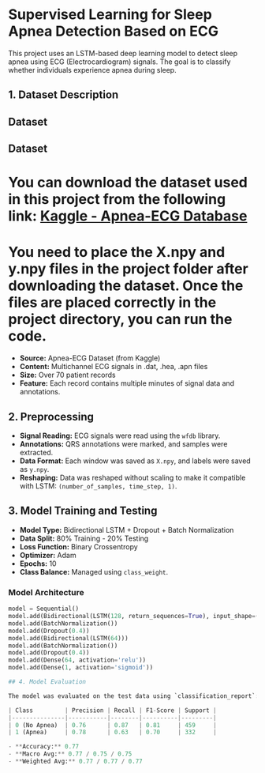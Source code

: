 # Supervised Learning for Sleep Apnea Detection Based on ECG

This project uses an LSTM-based deep learning model to detect sleep apnea using ECG (Electrocardiogram) signals. The goal is to classify whether individuals experience apnea during sleep.

## 1. Dataset Description

## Dataset
## Dataset

# You can download the dataset used in this project from the following link: [Kaggle - Apnea-ECG Database](https://www.kaggle.com/datasets/ecerulm/apneaecg)

# You need to place the **X.npy** and **y.npy** files in the project folder after downloading the dataset. Once the files are placed correctly in the project directory, you can run the code.

- **Source:** Apnea-ECG Dataset (from Kaggle)
- **Content:** Multichannel ECG signals in .dat, .hea, .apn files
- **Size:** Over 70 patient records
- **Feature:** Each record contains multiple minutes of signal data and annotations.

## 2. Preprocessing

- **Signal Reading:** ECG signals were read using the `wfdb` library.
- **Annotations:** QRS annotations were marked, and samples were extracted.
- **Data Format:** Each window was saved as `X.npy`, and labels were saved as `y.npy`.
- **Reshaping:** Data was reshaped without scaling to make it compatible with LSTM: `(number_of_samples, time_step, 1)`.

## 3. Model Training and Testing

- **Model Type:** Bidirectional LSTM + Dropout + Batch Normalization
- **Data Split:** 80% Training - 20% Testing
- **Loss Function:** Binary Crossentropy
- **Optimizer:** Adam
- **Epochs:** 10
- **Class Balance:** Managed using `class_weight`.

### Model Architecture

```python
model = Sequential()
model.add(Bidirectional(LSTM(128, return_sequences=True), input_shape=(X.shape[1], 1)))
model.add(BatchNormalization())
model.add(Dropout(0.4))
model.add(Bidirectional(LSTM(64)))
model.add(BatchNormalization())
model.add(Dropout(0.4))
model.add(Dense(64, activation='relu'))
model.add(Dense(1, activation='sigmoid'))

## 4. Model Evaluation

The model was evaluated on the test data using `classification_report`:

| Class         | Precision | Recall | F1-Score | Support |
|---------------|-----------|--------|----------|---------|
| 0 (No Apnea)  | 0.76      | 0.87   | 0.81     | 459     |
| 1 (Apnea)     | 0.78      | 0.63   | 0.70     | 332     |

- **Accuracy:** 0.77
- **Macro Avg:** 0.77 / 0.75 / 0.75
- **Weighted Avg:** 0.77 / 0.77 / 0.77
